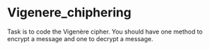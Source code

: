 # Vigenere_chiphering
Task is to code the Vigenère cipher. You should have one method to encrypt a  message and one to decrypt a message. 
